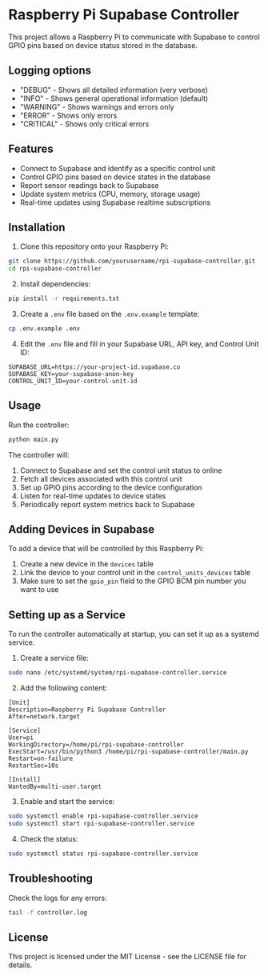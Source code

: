 # Raspberry Pi Supabase Controller

This project allows a Raspberry Pi to communicate with Supabase to control GPIO pins based on device status stored in the database.

## Logging options

- "DEBUG" - Shows all detailed information (very verbose)
- "INFO" - Shows general operational information (default)
- "WARNING" - Shows warnings and errors only
- "ERROR" - Shows only errors
- "CRITICAL" - Shows only critical errors

## Features

- Connect to Supabase and identify as a specific control unit
- Control GPIO pins based on device states in the database
- Report sensor readings back to Supabase
- Update system metrics (CPU, memory, storage usage)
- Real-time updates using Supabase realtime subscriptions

## Installation

1. Clone this repository onto your Raspberry Pi:

```bash
git clone https://github.com/yourusername/rpi-supabase-controller.git
cd rpi-supabase-controller
```

2. Install dependencies:

```bash
pip install -r requirements.txt
```

3. Create a `.env` file based on the `.env.example` template:

```bash
cp .env.example .env
```

4. Edit the `.env` file and fill in your Supabase URL, API key, and Control Unit ID:

```
SUPABASE_URL=https://your-project-id.supabase.co
SUPABASE_KEY=your-supabase-anon-key
CONTROL_UNIT_ID=your-control-unit-id
```

## Usage

Run the controller:

```bash
python main.py
```

The controller will:

1. Connect to Supabase and set the control unit status to online
2. Fetch all devices associated with this control unit
3. Set up GPIO pins according to the device configuration
4. Listen for real-time updates to device states
5. Periodically report system metrics back to Supabase

## Adding Devices in Supabase

To add a device that will be controlled by this Raspberry Pi:

1. Create a new device in the `devices` table
2. Link the device to your control unit in the `control_units_devices` table
3. Make sure to set the `gpio_pin` field to the GPIO BCM pin number you want to use

## Setting up as a Service

To run the controller automatically at startup, you can set it up as a systemd service.

1. Create a service file:

```bash
sudo nano /etc/systemd/system/rpi-supabase-controller.service
```

2. Add the following content:

```
[Unit]
Description=Raspberry Pi Supabase Controller
After=network.target

[Service]
User=pi
WorkingDirectory=/home/pi/rpi-supabase-controller
ExecStart=/usr/bin/python3 /home/pi/rpi-supabase-controller/main.py
Restart=on-failure
RestartSec=10s

[Install]
WantedBy=multi-user.target
```

3. Enable and start the service:

```bash
sudo systemctl enable rpi-supabase-controller.service
sudo systemctl start rpi-supabase-controller.service
```

4. Check the status:

```bash
sudo systemctl status rpi-supabase-controller.service
```

## Troubleshooting

Check the logs for any errors:

```bash
tail -f controller.log
```

## License

This project is licensed under the MIT License - see the LICENSE file for details.